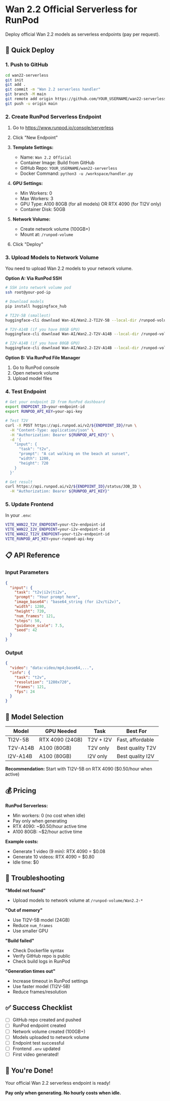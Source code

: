 # Wan 2.2 Official Serverless for RunPod

Deploy official Wan 2.2 models as serverless endpoints (pay per request).

## 🚀 Quick Deploy

### 1. Push to GitHub

```bash
cd wan22-serverless
git init
git add .
git commit -m "Wan 2.2 serverless handler"
git branch -M main
git remote add origin https://github.com/YOUR_USERNAME/wan22-serverless.git
git push -u origin main
```

### 2. Create RunPod Serverless Endpoint

1. Go to https://www.runpod.io/console/serverless
2. Click "New Endpoint"
3. **Template Settings:**
   - Name: `Wan 2.2 Official`
   - Container Image: Build from GitHub
   - GitHub Repo: `YOUR_USERNAME/wan22-serverless`
   - Docker Command: `python3 -u /workspace/handler.py`

4. **GPU Settings:**
   - Min Workers: 0
   - Max Workers: 3
   - GPU Type: A100 80GB (for all models) OR RTX 4090 (for TI2V only)
   - Container Disk: 50GB

5. **Network Volume:**
   - Create network volume (100GB+)
   - Mount at: `/runpod-volume`

6. Click "Deploy"

### 3. Upload Models to Network Volume

You need to upload Wan 2.2 models to your network volume.

**Option A: Via RunPod SSH**
```bash
# SSH into network volume pod
ssh root@your-pod-ip

# Download models
pip install huggingface_hub

# TI2V-5B (smallest)
huggingface-cli download Wan-AI/Wan2.2-TI2V-5B --local-dir /runpod-volume/Wan2.2-TI2V-5B

# T2V-A14B (if you have 80GB GPU)
huggingface-cli download Wan-AI/Wan2.2-T2V-A14B --local-dir /runpod-volume/Wan2.2-T2V-A14B

# I2V-A14B (if you have 80GB GPU)
huggingface-cli download Wan-AI/Wan2.2-I2V-A14B --local-dir /runpod-volume/Wan2.2-I2V-A14B
```

**Option B: Via RunPod File Manager**
1. Go to RunPod console
2. Open network volume
3. Upload model files

### 4. Test Endpoint

```bash
# Get your endpoint ID from RunPod dashboard
export ENDPOINT_ID=your-endpoint-id
export RUNPOD_API_KEY=your-api-key

# Test T2V
curl -X POST https://api.runpod.ai/v2/${ENDPOINT_ID}/run \
  -H "Content-Type: application/json" \
  -H "Authorization: Bearer ${RUNPOD_API_KEY}" \
  -d '{
    "input": {
      "task": "t2v",
      "prompt": "A cat walking on the beach at sunset",
      "width": 1280,
      "height": 720
    }
  }'

# Get result
curl https://api.runpod.ai/v2/${ENDPOINT_ID}/status/JOB_ID \
  -H "Authorization: Bearer ${RUNPOD_API_KEY}"
```

### 5. Update Frontend

In your `.env`:
```bash
VITE_WAN22_T2V_ENDPOINT=your-t2v-endpoint-id
VITE_WAN22_I2V_ENDPOINT=your-i2v-endpoint-id
VITE_WAN22_TI2V_ENDPOINT=your-ti2v-endpoint-id
VITE_RUNPOD_API_KEY=your-runpod-api-key
```

## 📋 API Reference

### Input Parameters

```json
{
  "input": {
    "task": "t2v|i2v|ti2v",
    "prompt": "Your prompt here",
    "image_base64": "base64_string (for i2v/ti2v)",
    "width": 1280,
    "height": 720,
    "num_frames": 121,
    "steps": 50,
    "guidance_scale": 7.5,
    "seed": 42
  }
}
```

### Output

```json
{
  "video": "data:video/mp4;base64,...",
  "info": {
    "task": "t2v",
    "resolution": "1280x720",
    "frames": 121,
    "fps": 24
  }
}
```

## 🎯 Model Selection

| Model | GPU Needed | Task | Best For |
|-------|-----------|------|----------|
| TI2V-5B | RTX 4090 (24GB) | T2V + I2V | Fast, affordable |
| T2V-A14B | A100 (80GB) | T2V only | Best quality T2V |
| I2V-A14B | A100 (80GB) | I2V only | Best quality I2V |

**Recommendation:** Start with TI2V-5B on RTX 4090 ($0.50/hour when active)

## 💰 Pricing

**RunPod Serverless:**
- Min workers: 0 (no cost when idle)
- Pay only when generating
- RTX 4090: ~$0.50/hour active time
- A100 80GB: ~$2/hour active time

**Example costs:**
- Generate 1 video (9 min): RTX 4090 = $0.08
- Generate 10 videos: RTX 4090 = $0.80
- Idle time: $0

## 🐛 Troubleshooting

**"Model not found"**
- Upload models to network volume at `/runpod-volume/Wan2.2-*`

**"Out of memory"**
- Use TI2V-5B model (24GB)
- Reduce `num_frames`
- Use smaller GPU

**"Build failed"**
- Check Dockerfile syntax
- Verify GitHub repo is public
- Check build logs in RunPod

**"Generation times out"**
- Increase timeout in RunPod settings
- Use faster model (TI2V-5B)
- Reduce frames/resolution

## ✅ Success Checklist

- [ ] GitHub repo created and pushed
- [ ] RunPod endpoint created
- [ ] Network volume created (100GB+)
- [ ] Models uploaded to network volume
- [ ] Endpoint test successful
- [ ] Frontend `.env` updated
- [ ] First video generated!

## 🎉 You're Done!

Your official Wan 2.2 serverless endpoint is ready!

**Pay only when generating. No hourly costs when idle.**

